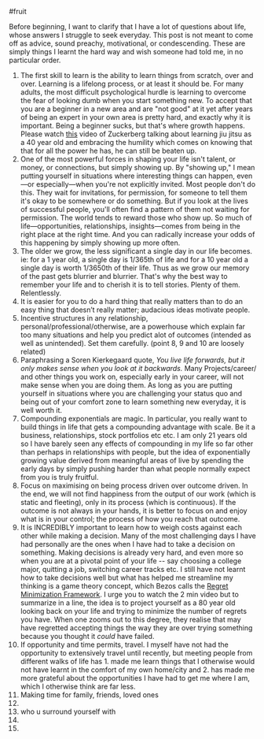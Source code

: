 #fruit 

Before beginning, I want to clarify that I have a lot of questions about life, whose answers I struggle to seek everyday. This post is not meant to come off as advice, sound preachy, motivational, or condescending. These are simply things I learnt the hard way and wish someone had told me, in no particular order.

1. The first skill to learn is the ability to learn things from scratch, over and over. Learning is a lifelong process, or at least it should be. For many adults, the most difficult psychological hurdle is learning to overcome the fear of looking dumb when you start something new. To accept that you are a beginner in a new area and are "not good" at it yet after years of being an expert in your own area is pretty hard, and exactly why it is important. Being a beginner sucks, but that's where growth happens. Please watch [this](https://www.youtube.com/watch?v=qGAnLnvOTlM&ab_channel=LexClips) video of Zuckerberg talking about learning jiu jitsu as a 40 year old and embracing the humility which comes on knowing that that for all the power he has, he can still be beaten up. 
3. One of the most powerful forces in shaping your life isn't talent, or money, or connections, but simply showing up. By "showing up," I mean putting yourself in situations where interesting things can happen, even—or especially—when you're not explicitly invited. Most people don't do this. They wait for invitations, for permission, for someone to tell them it's okay to be somewhere or do something. But if you look at the lives of successful people, you'll often find a pattern of them not waiting for permission. The world tends to reward those who show up. So much of life—opportunities, relationships, insights—comes from being in the right place at the right time. And you can radically increase your odds of this happening by simply showing up more often. 
4. The older we grow, the less significant a single day in our life becomes. ie: for a 1 year old, a single day is 1/365th of life and for a 10 year old a single day is worth 1/3650th of their life. Thus as we grow our memory of the past gets blurrier and blurrier. That's why the best way to remember your life and to cherish it is to tell stories. Plenty of them. Relentlessly.
5. It is easier for you to do a hard thing that really matters than to do an easy thing that doesn’t really matter; audacious ideas motivate people.
6. Incentive structures in any relationship, personal/professional/otherwise, are a powerhouse which explain far too many situations and help you predict alot of outcomes (intended as well as unintended). Set them carefully. (point 8, 9 and 10 are loosely related)
7. Paraphrasing a Soren Kierkegaard quote, _You live life forwards, but it only makes sense when you look at it backwards._ Many Projects/career/ and other things you work on, especially early in your career, will not make sense when you are doing them. As long as you are putting yourself in situations where you are challenging your status quo and being out of your comfort zone to learn something new everyday, it is well worth it.  
8. Compounding exponentials are magic. In particular, you really want to build things in life that gets a compounding advantage with scale. Be it a business, relationships, stock portfolios etc etc. I am only 21 years old so I have barely seen any effects of compounding in my life so far other than perhaps in relationships with people, but the idea of exponentially growing value derived from meaningful areas of live by spending the early days by simply pushing harder than what people normally expect from you is truly fruitful.  
9. Focus on maximising on being process driven over outcome driven. In the end, we will not find happiness from the output of our work (which is static and fleeting), only in its process (which is continuous). If the outcome is not always in your hands, it is better to focus on and enjoy what is in your control; the process of how you reach that outcome. 
10. It is INCREDIBLY important to learn how to weigh costs against each other while making a decision. Many of the most challenging days I have had personally are the ones when I have had to take a decision on something. Making decisions is already very hard, and even more so when you are at a pivotal point of your life --  say choosing a college major, quitting a job, switching career tracks etc. I still have not learnt how to take decisions well but what has helped me streamline my thinking is a game theory concept, which Bezos calls the [Regret Minimization Framework](https://www.youtube.com/watch?v=jwG_qR6XmDQ&pp=ygUdcmVncmV0IG1pbmltaXphdGlvbiBmcmFtZXdvcms%3D). I urge you to watch the 2  min video but to summarize in a line, the idea is to project yourself as a 80 year old looking back on your life and trying to minimize the number of regrets you have. When one zooms out to this degree, they realise that may have regretted accepting things the way they are over trying something because you thought it _could_ have failed. 
11. If opportunity and time permits, travel. I myself have not had the opportunity to extensively travel until recently, but meeting people from different walks of life has 1. made me learn things that I otherwise would not have learnt in the comfort of my own home/city and 2. has made me more grateful about the opportunities I have had to get me where I am, which I otherwise think are far less.   
13. Making time for family, friends, loved ones
14. 
15. who u surround yourself with
16. 
17. 